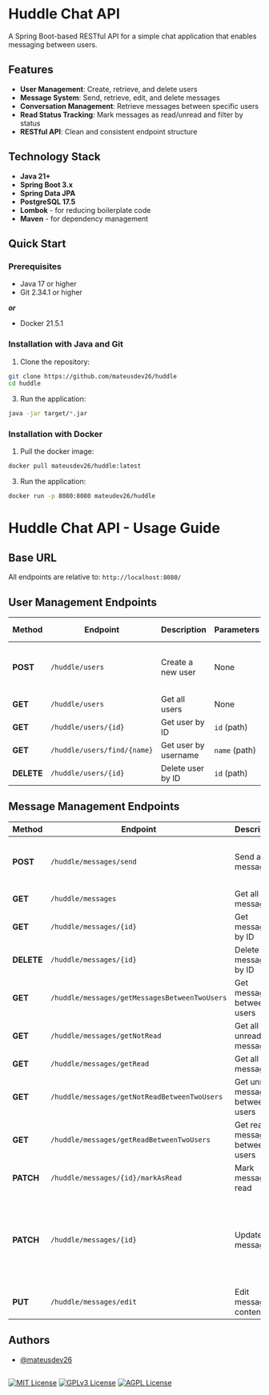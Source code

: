 # Huddle Chat API

A Spring Boot-based RESTful API for a simple chat application that enables messaging between users.

## Features

- **User Management**: Create, retrieve, and delete users
- **Message System**: Send, retrieve, edit, and delete messages
- **Conversation Management**: Retrieve messages between specific users
- **Read Status Tracking**: Mark messages as read/unread and filter by status
- **RESTful API**: Clean and consistent endpoint structure

## Technology Stack

- **Java 21+**
- **Spring Boot 3.x**
- **Spring Data JPA**
- **PostgreSQL 17.5**
- **Lombok** - for reducing boilerplate code
- **Maven** - for dependency management

## Quick Start

### Prerequisites
- Java 17 or higher
- Git 2.34.1 or higher

 ***or***
 
- Docker 21.5.1

### Installation with Java and Git

1. Clone the repository:
```bash
git clone https://github.com/mateusdev26/huddle
cd huddle
```
3. Run the application:
```bash
java -jar target/*.jar
```
### Installation with Docker

1. Pull the docker image:
```bash
docker pull mateusdev26/huddle:latest
```
3. Run the application:
```bash
docker run -p 8080:8080 mateudev26/huddle
```

# Huddle Chat API - Usage Guide

## Base URL
All endpoints are relative to: `http://localhost:8080/`

## User Management Endpoints

| Method | Endpoint | Description | Parameters | Request Body |
|--------|----------|-------------|------------|--------------|
| **POST** | `/huddle/users` | Create a new user | None | `{"username": "string", "password": "string", "email": "string"}` |
| **GET** | `/huddle/users` | Get all users | None | None |
| **GET** | `/huddle/users/{id}` | Get user by ID | `id` (path) | None |
| **GET** | `/huddle/users/find/{name}` | Get user by username | `name` (path) | None |
| **DELETE** | `/huddle/users/{id}` | Delete user by ID | `id` (path) | None |

## Message Management Endpoints

| Method | Endpoint | Description | Parameters | Request Body |
|--------|----------|-------------|------------|--------------|
| **POST** | `/huddle/messages/send` | Send a new message | None | `{"content": "string", "sender_id": long, "recipient_id": long}` |
| **GET** | `/huddle/messages` | Get all messages | None | None |
| **GET** | `/huddle/messages/{id}` | Get message by ID | `id` (path) | None |
| **DELETE** | `/huddle/messages/{id}` | Delete message by ID | `id` (path) | None |
| **GET** | `/huddle/messages/getMessagesBetweenTwoUsers` | Get messages between users | `sender_id`, `recipient_id` (query) | None |
| **GET** | `/huddle/messages/getNotRead` | Get all unread messages | None | None |
| **GET** | `/huddle/messages/getRead` | Get all read messages | None | None |
| **GET** | `/huddle/messages/getNotReadBetweenTwoUsers` | Get unread messages between users | `sender_id`, `recipient_id` (query) | None |
| **GET** | `/huddle/messages/getReadBetweenTwoUsers` | Get read messages between users | `sender_id`, `recipient_id` (query) | None |
| **PATCH** | `/huddle/messages/{id}/markAsRead` | Mark message as read | `id` (path) | None |
| **PATCH** | `/huddle/messages/{id}` | Update message | `id` (path) | `{"id": long, "content": "string", "sender_id": long, "recipient_id": long, "sending_time": "datetime", "is_read": boolean}` |
| **PUT** | `/huddle/messages/edit` | Edit message content | `id`, `newContent` (query) | None |


## Authors

- [@mateusdev26](https://www.github.com/mateusdev26)

##
[![MIT License](https://img.shields.io/badge/License-MIT-green.svg)](https://choosealicense.com/licenses/mit/)
[![GPLv3 License](https://img.shields.io/badge/License-GPL%20v3-yellow.svg)](https://opensource.org/licenses/)
[![AGPL License](https://img.shields.io/badge/license-AGPL-blue.svg)](http://www.gnu.org/licenses/agpl-3.0)
